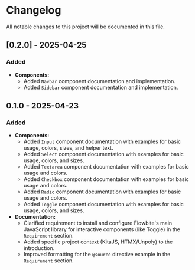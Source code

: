 # Changelog

All notable changes to this project will be documented in this file.

## [0.2.0] - 2025-04-25

### Added

* **Components:**
    * Added `Navbar` component documentation and implementation.
    * Added `Sidebar` component documentation and implementation.

## 0.1.0 - 2025-04-23

### Added

* **Components:**
    * Added `Input` component documentation with examples for basic usage, colors, sizes, and helper text.
    * Added `Select` component documentation with examples for basic usage, colors, and sizes.
    * Added `Textarea` component documentation with examples for basic usage and colors.
    * Added `Checkbox` component documentation with examples for basic usage and colors.
    * Added `Radio` component documentation with examples for basic usage and colors.
    * Added `Toggle` component documentation with examples for basic usage, colors, and sizes.
* **Documentation:**
    * Clarified requirement to install and configure Flowbite's main JavaScript library for interactive components (like Toggle) in the `Requirement` section.
    * Added specific project context (KitaJS, HTMX/Unpoly) to the introduction.
    * Improved formatting for the `@source` directive example in the `Requirement` section.

